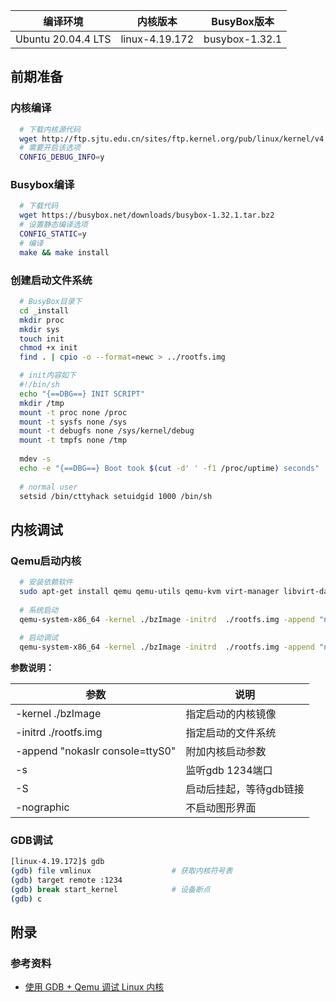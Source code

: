 | 编译环境           | 内核版本       | BusyBox版本    |
| ------------------ | -------------- | -------------- |
| Ubuntu 20.04.4 LTS | linux-4.19.172 | busybox-1.32.1 |



## 前期准备

### 内核编译

```bash
  # 下载内核源代码
  wget http://ftp.sjtu.edu.cn/sites/ftp.kernel.org/pub/linux/kernel/v4.x/linux-4.19.172.tar.gz
  # 需要开启该选项
  CONFIG_DEBUG_INFO=y 
```

### Busybox编译

```bash
  # 下载代码
  wget https://busybox.net/downloads/busybox-1.32.1.tar.bz2
  # 设置静态编译选项
  CONFIG_STATIC=y
  # 编译
  make && make install
```

### 创建启动文件系统

```bash
  # BusyBox目录下
  cd _install
  mkdir proc
  mkdir sys
  touch init
  chmod +x init
  find . | cpio -o --format=newc > ../rootfs.img
```

```bash
  # init内容如下
  #!/bin/sh
  echo "{==DBG==} INIT SCRIPT"
  mkdir /tmp
  mount -t proc none /proc
  mount -t sysfs none /sys
  mount -t debugfs none /sys/kernel/debug
  mount -t tmpfs none /tmp
  
  mdev -s 
  echo -e "{==DBG==} Boot took $(cut -d' ' -f1 /proc/uptime) seconds"
  
  # normal user
  setsid /bin/cttyhack setuidgid 1000 /bin/sh
```



## 内核调试

### Qemu启动内核

```bash
  # 安装依赖软件
  sudo apt-get install qemu qemu-utils qemu-kvm virt-manager libvirt-daemon-system libvirt-clients bridge-utils
  
  # 系统启动
  qemu-system-x86_64 -kernel ./bzImage -initrd  ./rootfs.img -append "nokaslr console=ttyS0" -nographic
  
  # 启动调试
  qemu-system-x86_64 -kernel ./bzImage -initrd  ./rootfs.img -append "nokaslr console=ttyS0" -s -S -nographic
```

**参数说明：**

| 参数                            | 说明                    |
| ------------------------------- | ----------------------- |
| -kernel ./bzImage               | 指定启动的内核镜像      |
| -initrd ./rootfs.img            | 指定启动的文件系统      |
| -append "nokaslr console=ttyS0" | 附加内核启动参数        |
| -s                              | 监听gdb 1234端口        |
| -S                              | 启动后挂起，等待gdb链接 |
| -nographic                      | 不启动图形界面          |

### GDB调试

```bash
[linux-4.19.172]$ gdb 
(gdb) file vmlinux					# 获取内核符号表
(gdb) target remote :1234
(gdb) break start_kernel			# 设备断点
(gdb) c
```



## 附录

### 参考资料

* [使用 GDB + Qemu 调试 Linux 内核](https://www.ebpf.top/post/qemu_gdb_busybox_debug_kernel/)

